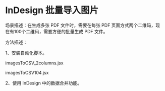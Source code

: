 # InDesign 批量导入图片

场景描述：在生成多张 PDF 文件时，需要在每张 PDF 页面方式两个二维码，现在有100个二维码，需要方便的批量生成 PDF 文件。

方法描述：

1、安装自动化脚本。

imagesToCSV\_2columns.jsx

imagesToCSV104.jsx

2、使用 InDesign 中的数据合并功能。

